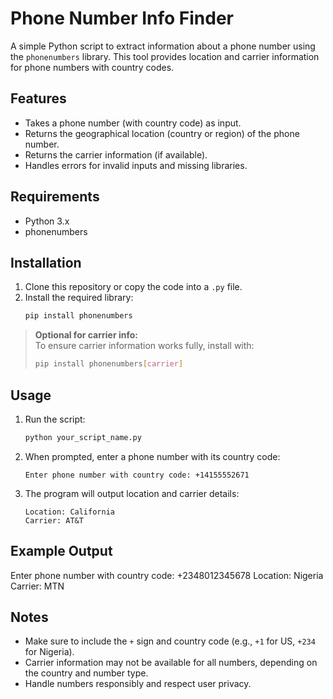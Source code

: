 # Phone Number Info Finder

A simple Python script to extract information about a phone number using the `phonenumbers` library. This tool provides location and carrier information for phone numbers with country codes.

## Features

- Takes a phone number (with country code) as input.
- Returns the geographical location (country or region) of the phone number.
- Returns the carrier information (if available).
- Handles errors for invalid inputs and missing libraries.

## Requirements

- Python 3.x
- phonenumbers

## Installation

1. Clone this repository or copy the code into a `.py` file.
2. Install the required library:
    ```bash
    pip install phonenumbers
    ```

> **Optional for carrier info:**  
> To ensure carrier information works fully, install with:
> ```bash
> pip install phonenumbers[carrier]
> ```

## Usage

1. Run the script:
    ```bash
    python your_script_name.py
    ```

2. When prompted, enter a phone number with its country code:
    ```
    Enter phone number with country code: +14155552671
    ```

3. The program will output location and carrier details:
    ```
    Location: California
    Carrier: AT&T
    ```

## Example Output
Enter phone number with country code: +2348012345678 Location: Nigeria Carrier: MTN

## Notes

- Make sure to include the `+` sign and country code (e.g., `+1` for US, `+234` for Nigeria).
- Carrier information may not be available for all numbers, depending on the country and number type.
- Handle numbers responsibly and respect user privacy.
